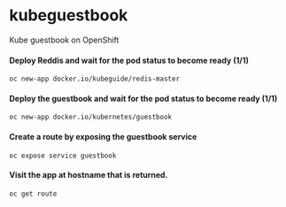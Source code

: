 # kubeguestbook
Kube guestbook on OpenShift

#### Deploy Reddis and wait for the pod status to become ready (1/1)

```
oc new-app docker.io/kubeguide/redis-master
```

#### Deploy the guestbook and wait for the pod status to become ready (1/1)

```
oc new-app docker.io/kubernetes/guestbook
```

#### Create a route by exposing the guestbook service

```
oc expose service guestbook
```

#### Visit the app at hostname that is returned. 

```
oc get route
```
